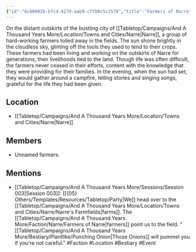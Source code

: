 ```yaml
---
{"id":"6c60801b-bfc4-427d-aab9-cffb0c5c2578","title":"Farmers of Narre","description":"On the distant outskirts of the bustling city of Narre, a group of hard-working farmers toiled away in the fields.","publish":true,"date_created":"Thursday, March 2nd 2023, 5:58:03 pm","date_modified":"Friday, April 19th 2024, 6:17:18 pm","cssclasses":["mado-heading"],"path":"Tabletop/Campaigns/And A Thousand Years More/Faction/Narre/Farmers of Narre.md","permalink":"/tabletop/campaigns/and-a-thousand-years-more/faction/narre/farmers-of-narre/","PassFrontmatter":true}
---
```



On the distant outskirts of the bustling city of [[Tabletop/Campaigns/And A Thousand Years More/Location/Towns and Cities/Narre\|Narre]], a group of hard-working farmers toiled away in the fields. The sun shone brightly in the cloudless sky, glinting off the tools they used to tend to their crops. These farmers had been living and working on the outskirts of Narre for generations, their livelihoods tied to the land. Though life was often difficult, the farmers never ceased in their efforts, content with the knowledge that they were providing for their families. In the evening, when the sun had set, they would gather around a campfire, telling stories and singing songs, grateful for the life they had been given.

## Location

- [[Tabletop/Campaigns/And A Thousand Years More/Location/Towns and Cities/Narre\|Narre]]

## Members

- Unnamed farmers.

## Mentions

- [[Tabletop/Campaigns/And A Thousand Years More/Sessions/Session 003\|Session 003]]: [[{05} Others/Templates/Resources/Tabletop/Party\|We]] head over to the [[Tabletop/Campaigns/And A Thousand Years More/Location/Towns and Cities/Narre/Narre's Farmfields\|farms]]. The [[Tabletop/Campaigns/And A Thousand Years More/Faction/Narre/Farmers of Narre\|farmers]] point us to the field. "[[Tabletop/Campaigns/And A Thousand Years More/Bestiary/Plantlike/Punching Onion\|Those Onions]] will pummel you if you're not careful." #Faction #Location #Bestiary #Event

